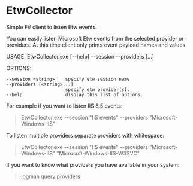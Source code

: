 # EtwCollector
Simple F# client to listen Etw events.

You can easily listen Microsoft Etw events from the selected provider or providers. At this time client only prints event payload names and values.

USAGE: EtwCollector.exe [--help] --session <string> --providers [<string>...]

OPTIONS:

    --session <string>    specify etw session name
    --providers [<string>...]
                          specify etw provider(s).
    --help                display this list of options.
    
    
For example if you want to listen IIS 8.5 events:

> EtwCollector.exe --session "IIS events" --providers "Microsoft-Windows-IIS"

To listen multiple providers separate providers with whitespace:

> EtwCollector.exe --session "IIS events" --providers "Microsoft-Windows-IIS" "Microsoft-Windows-IIS-W3SVC"

If you want to know what providers you have available in your system:

> logman query providers

